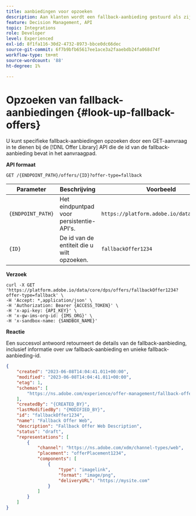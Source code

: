 ```yaml
---
title: aanbiedingen voor opzoeken
description: Aan klanten wordt een fallback-aanbieding gestuurd als zij niet in aanmerking komen voor andere aanbiedingen
feature: Decision Management, API
topic: Integrations
role: Developer
level: Experienced
exl-id: 8f1fa116-30d2-4732-8973-bbce0dc66dec
source-git-commit: 6f7b9bfb65617ee1ace3a2faaebdb24fa068d74f
workflow-type: tm+mt
source-wordcount: '88'
ht-degree: 1%

---
```


# Opzoeken van fallback-aanbiedingen {#look-up-fallback-offers}

U kunt specifieke fallback-aanbiedingen opzoeken door een GET-aanvraag in te dienen bij de [!DNL Offer Library] API die de id van de fallback-aanbieding bevat in het aanvraagpad.

**API formaat**

```http
GET /{ENDPOINT_PATH}/offers/{ID}?offer-type=fallback
```

| Parameter | Beschrijving | Voorbeeld |
| --------- | ----------- | ------- |
| `{ENDPOINT_PATH}` | Het eindpuntpad voor persistentie-API&#39;s. | `https://platform.adobe.io/data/core/dps/` |
| `{ID}` | De id van de entiteit die u wilt opzoeken. | `fallbackOffer1234` |

**Verzoek**

```shell
curl -X GET 'https://platform.adobe.io/data/core/dps/offers/fallbackOffer1234?offer-type=fallback' \
-H 'Accept: *,application/json' \
-H 'Authorization: Bearer {ACCESS_TOKEN}' \
-H 'x-api-key: {API_KEY}' \
-H 'x-gw-ims-org-id: {IMS_ORG}' \
-H 'x-sandbox-name: {SANDBOX_NAME}'
```

**Reactie**

Een succesvol antwoord retourneert de details van de fallback-aanbieding, inclusief informatie over uw fallback-aanbieding en unieke fallback-aanbieding-id.

```json
{
    "created": "2023-06-08T14:04:41.011+00:00",
    "modified": "2023-06-08T14:04:41.011+00:00",
    "etag": 1,
    "schemas": [
        "https://ns.adobe.com/experience/offer-management/fallback-offer;version=0.8"
    ],
    "createdBy": "{CREATED_BY}",
    "lastModifiedBy": "{MODIFIED_BY}",
    "id": "fallbackOffer1234",
    "name": "Fallback Offer Web",
    "description": "Fallback Offer Web Description",
    "status": "draft",
    "representations": [
        {
            "channel": "https://ns.adobe.com/xdm/channel-types/web",
            "placement": "offerPlacement1234",
            "components": [
                {
                    "type": "imagelink",
                    "format": "image/png",
                    "deliveryURL": "https://mysite.com"
                }
            ]
        }
    ]
}
```
